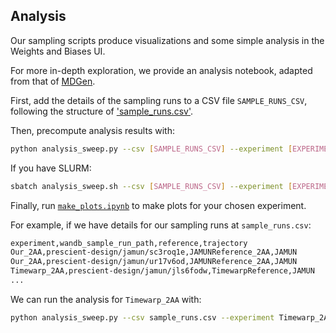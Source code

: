 ## Analysis

Our sampling scripts produce visualizations and some simple analysis in the Weights and Biases UI.

For more in-depth exploration, we provide an analysis notebook, adapted from that of [MDGen](https://github.com/bjing2016/mdgen).

First, add the details of the sampling runs to a CSV file `SAMPLE_RUNS_CSV`, following the structure of ['sample_runs.csv'](https://github.com/prescient-design/jamun/blob/main/analysis/sample_runs.csv).

Then, precompute analysis results with:
```bash
python analysis_sweep.py --csv [SAMPLE_RUNS_CSV] --experiment [EXPERIMENT] --output-dir [ANALYSIS_OUTPUT_DIR]
```

If you have SLURM:
```bash
sbatch analysis_sweep.sh --csv [SAMPLE_RUNS_CSV] --experiment [EXPERIMENT] --output-dir [ANALYSIS_OUTPUT_DIR]
```

Finally, run [`make_plots.ipynb`](https://github.com/prescient-design/jamun/blob/main/analysis/make_plots.ipynb) to make plots for your chosen experiment.

For example, if we have details for our sampling runs at `sample_runs.csv`:
```txt
experiment,wandb_sample_run_path,reference,trajectory
Our_2AA,prescient-design/jamun/sc3roq1e,JAMUNReference_2AA,JAMUN
Our_2AA,prescient-design/jamun/ur17v6od,JAMUNReference_2AA,JAMUN
Timewarp_2AA,prescient-design/jamun/jls6fodw,TimewarpReference,JAMUN
...
```

We can run the analysis for `Timewarp_2AA` with:
```bash
python analysis_sweep.py --csv sample_runs.csv --experiment Timewarp_2AA --output-dir ./jamun-analysis/
```
